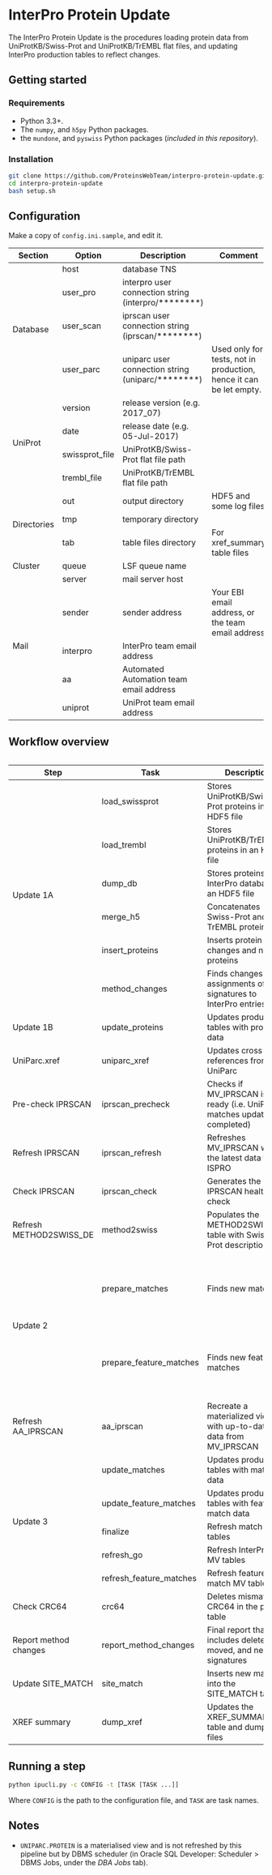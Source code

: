 # InterPro Protein Update

The InterPro Protein Update is the procedures loading protein data from UniProtKB/Swiss-Prot and UniProtKB/TrEMBL flat files, and updating InterPro production tables to reflect changes.

## Getting started

### Requirements

* Python 3.3+.
* The `numpy`, and `h5py` Python packages.
* the `mundone`, and `pyswiss` Python packages (*included in this repository*).

### Installation

```bash
git clone https://github.com/ProteinsWebTeam/interpro-protein-update.git
cd interpro-protein-update
bash setup.sh
```

## Configuration

Make a copy of `config.ini.sample`, and edit it.

<table>
    <thead>
        <tr>
            <th>Section</th>
            <th>Option</th>
            <th>Description</th>
            <th>Comment</th>
        </tr>
    </thead>
    <tbody>
        <tr>
            <td rowspan=4>Database</td>
            <td>host</td>
            <td>database TNS</td>
            <td></td>
        </tr>
        <tr>
            <td>user_pro</td>
            <td>interpro user connection string (interpro/********)</td>
            <td></td>
        </tr>
        <tr>
            <td>user_scan</td>
            <td>iprscan user connection string (iprscan/********)</td>
            <td></td>
        </tr>
        <tr>
            <td>user_parc</td>
            <td>uniparc user connection string (uniparc/********)</td>
            <td>Used only for tests, not in production, hence it can be let empty.</td>
        </tr>
        <tr>
            <td rowspan=4>UniProt</td>
            <td>version</td>
            <td>release version (e.g. 2017_07)</td>
            <td></td>
        </tr>
        <tr>
            <td>date</td>
            <td>release date (e.g. 05-Jul-2017)</td>
            <td></td>
        </tr>
        <tr>
            <td>swissprot_file</td>
            <td>UniProtKB/Swiss-Prot flat file path</td>
            <td></td>
        </tr>
        <tr>
            <td>trembl_file</td>
            <td>UniProtKB/TrEMBL flat file path</td>
            <td></td>
        </tr>
        <tr>
            <td rowspan=3>Directories</td>
            <td>out</td>
            <td>output directory</td>
            <td>HDF5 and some log files</td>
        </tr>
        <tr>
            <td>tmp</td>
            <td>temporary directory</td>
            <td></td>
        </tr>
        <tr>
            <td>tab</td>
            <td>table files directory</td>
            <td>For xref_summary table files</td>
        </tr>
        <tr>
            <td>Cluster</td>
            <td>queue</td>
            <td>LSF queue name</td>
            <td></td>
        </tr>
        <tr>
            <td rowspan=5>Mail</td>
            <td>server</td>
            <td>mail server host</td>
            <td></td>
        </tr>
        <tr>
            <td>sender</td>
            <td>sender address</td>
            <td>Your EBI email address, or the team email address</td>
        </tr>
        <tr>
            <td>interpro</td>
            <td>InterPro team email address</td>
            <td></td>
        </tr>
        <tr>
            <td>aa</td>
            <td>Automated Automation team email address</td>
            <td></td>
        </tr>
        <tr>
            <td>uniprot</td>
            <td>UniProt team email address</td>
            <td></td>
        </tr>        
    </tbody>
<table>


## Workflow overview

<table>
    <thead>
        <tr>
            <th>Step</th>
            <th>Task</th>
            <th>Description</th>
            <th>Comment</th>
        </tr>
    </thead>
    <tbody>
        <tr>
            <td rowspan=6>Update 1A</td>
            <td>load_swissprot</td>
            <td>Stores UniProtKB/Swiss-Prot proteins in an HDF5 file</td>
            <td></td>
        </tr>
        <tr>
            <td>load_trembl</td>
            <td>Stores UniProtKB/TrEMBL proteins in an HDF5 file</td>
            <td></td>
        </tr>
        <tr>
            <td>dump_db</td>
            <td>Stores proteins in the InterPro database in an HDF5 file</td>
            <td></td>
        </tr>
        <tr>
            <td>merge_h5</td>
            <td>Concatenates Swiss-Prot and TrEMBL proteins</td>
            <td></td>
        </tr>
        <tr>
            <td>insert_proteins</td>
            <td>Inserts protein changes and new proteins</td>
            <td></td>
        </tr>
        <tr>
            <td>method_changes</td>
            <td>Finds changes to assignments of signatures to InterPro entries</td>
            <td></td>
        </tr>
        <tr>
            <td>Update 1B</td>
            <td>update_proteins</td>
            <td>Updates production tables with protein data</td>
            <td></td>
        </tr>
        <tr>
            <td>UniParc.xref</td>
            <td>uniparc_xref</td>
            <td>Updates cross-references from UniParc</td>
            <td></td>
        </tr>
        <tr>
            <td>Pre-check IPRSCAN</td>
            <td>iprscan_precheck</td>
            <td>Checks if MV_IPRSCAN is ready (i.e. UniParc matches update completed)</td>
            <td rowspan=2>Skipped, unless explicitly called</td>
        </tr>
        <tr>
            <td>Refresh IPRSCAN</td>
            <td>iprscan_refresh</td>
            <td>Refreshes MV_IPRSCAN with the latest data from ISPRO</td>
        </tr>
        <tr>
            <td>Check IPRSCAN</td>
            <td>iprscan_check</td>
            <td>Generates the IPRSCAN health check</td>
            <td></td>
        </tr>
        <tr>
            <td>Refresh METHOD2SWISS_DE</td>
            <td>method2swiss</td>
            <td>Populates the METHOD2SWISS_DE table with Swiss-Prot descriptions</td>
            <td>Required by Happy Helper</td>
        </tr>
        <tr>
            <td rowspan=2>Update 2</td>
            <td>prepare_matches</td>
            <td>Finds new matches</td>
            <td>A pre-production report is generated, and must be checked</td>
        </tr>
        <tr>
            <td>prepare_feature_matches</td>
            <td>Finds new feature matches</td>
            <td>A pre-production report is generated, and must be checked</td>
        </tr>
        <tr>
            <td>Refresh AA_IPRSCAN</td>
            <td>aa_iprscan</td>
            <td>Recreate a materialized view with up-to-date data from MV_IPRSCAN</td>
            <td></td>
        </tr>
        <tr>
            <td rowspan=5>Update 3</td>
            <td>update_matches</td>
            <td>Updates production tables with match data</td>
            <td></td>
        </tr>
        <tr>
            <td>update_feature_matches</td>
            <td>Updates production tables with feature match data</td>
            <td></td>
        </tr>
        <tr>
            <td>finalize</td>
            <td>Refresh match MV tables</td>
            <td></td>
        </tr>
        <tr>
            <td>refresh_go</td>
            <td>Refresh InterPro2GO MV tables</td>
            <td>Low priority</td>
        </tr>
        <tr>
            <td>refresh_feature_matches</td>
            <td>Refresh feature match MV tables</td>
            <td>Low priority</td>
        </tr>
        <tr>
            <td>Check CRC64</td>
            <td>crc64</td>
            <td>Deletes mismatched CRC64 in the protein table</td>
            <td></td>
        </tr>
        <tr>
            <td>Report method changes</td>
            <td>report_method_changes</td>
            <td>Final report that includes deleted, moved, and new signatures</td>
            <td></td>
        </tr>
        <tr>
            <td>Update SITE_MATCH</td>
            <td>site_match</td>
            <td>Inserts new matches into the SITE_MATCH table</td>
            <td></td>
        </tr>
        <tr>
            <td>XREF summary</td>
            <td>dump_xref</td>
            <td>Updates the XREF_SUMMARY table and dumps tab files</td>
            <td></td>
        </tr>
    </tbody>
</table>

## Running a step

```bash
python ipucli.py -c CONFIG -t [TASK [TASK ...]]
```

Where `CONFIG` is the path to the configuration file, and `TASK` are task names.

## Notes

* `UNIPARC.PROTEIN` is a materialised view and is not refreshed by this pipeline but by DBMS scheduler (in Oracle SQL Developer: Scheduler > DBMS Jobs, under the *DBA Jobs* tab).